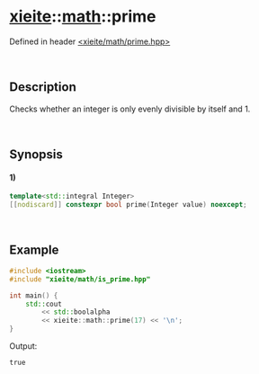 # [xieite](../../xieite.md)\:\:[math](../../math.md)\:\:prime
Defined in header [<xieite/math/prime.hpp>](../../../include/xieite/math/prime.hpp)

&nbsp;

## Description
Checks whether an integer is only evenly divisible by itself and 1.

&nbsp;

## Synopsis
#### 1)
```cpp
template<std::integral Integer>
[[nodiscard]] constexpr bool prime(Integer value) noexcept;
```

&nbsp;

## Example
```cpp
#include <iostream>
#include "xieite/math/is_prime.hpp"

int main() {
    std::cout
        << std::boolalpha
        << xieite::math::prime(17) << '\n';
}
```
Output:
```
true
```
